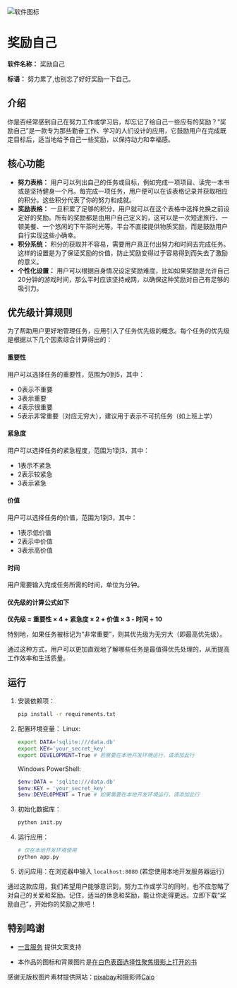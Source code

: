 ![软件图标](https://foruda.gitee.com/images/1751104375576115618/0a2c3c96_12357965.jpeg)

# 奖励自己

**软件名称：** 奖励自己

**标语：** 努力累了,也别忘了好好奖励一下自己。

## 介绍

你是否经常感到自己在努力工作或学习后，却忘记了给自己一些应有的奖励？“奖励自己”是一款专为那些勤奋工作、学习的人们设计的应用，它鼓励用户在完成既定目标后，适当地给予自己一些奖励，以保持动力和幸福感。

## 核心功能

- **努力表格：** 用户可以列出自己的任务或目标，例如完成一项项目、读完一本书或是坚持健身一个月。每完成一项任务，用户便可以在该表格记录并获取相应的积分。这些积分代表了你的努力和成就。
- **奖励表格：** 一旦积累了足够的积分，用户就可以在这个表格中选择兑换之前设定好的奖励。所有的奖励都是由用户自己定义的，这可以是一次短途旅行、一顿美餐、一个悠闲的下午茶时光等。平台不直接提供物质奖励，而是鼓励用户自行实现这些小确幸。
- **积分系统：** 积分的获取并不容易，需要用户真正付出努力和时间去完成任务。这样的设置是为了保证奖励的价值，防止奖励变得过于容易得到而失去了激励的意义。
- **个性化设置：** 用户可以根据自身情况设定奖励难度，比如如果奖励是允许自己20分钟的游戏时间，那么平时应该坚持戒网，以确保这种奖励对自己有足够的吸引力。

## 优先级计算规则

为了帮助用户更好地管理任务，应用引入了任务优先级的概念。每个任务的优先级是根据以下几个因素综合计算得出的：

#### 重要性

用户可以选择任务的重要性，范围为0到5，其中：

* 0表示不重要
* 3表示重要
* 4表示很重要
* 5表示非常重要（对应无穷大），建议用于表示不可抗任务（如上班上学）

#### 紧急度

用户可以选择任务的紧急程度，范围为1到3，其中：

* 1表示不紧急
* 2表示较紧急
* 3表示紧急

#### 价值

用户可以选择任务的价值，范围为1到3，其中：

* 1表示低价值
* 2表示中价值
* 3表示高价值

#### 时间

用户需要输入完成任务所需的时间，单位为分钟。

#### 优先级的计算公式如下

**优先级 = 重要性 × 4  +  紧急度 × 2 + 价值 × 3  - 时间 ÷ 10**

特别地，如果任务被标记为“非常重要”，则其优先级为无穷大（即最高优先级）。

通过这种方式，用户可以更加直观地了解哪些任务是最值得优先处理的，从而提高工作效率和生活质量。

## 运行

1. 安装依赖项：

   ```bash
   pip install -r requirements.txt
   ```
2. 配置环境变量：
   Linux:

   ```bash
   export DATA='sqlite:///data.db'
   export KEY='your_secret_key'
   export DEVELOPMENT=True # 若需要在本地开发环境运行，请添加此行
   ```

   Windows PowerShell:

   ```powershell
   $env:DATA = 'sqlite:///data.db'
   $env:KEY = 'your_secret_key'
   $env:DEVELOPMENT = True # 如果需要在本地开发环境运行，请添加此行
   ```
3. 初始化数据库：

   ```bash
   python init.py
   ```
4. 运行应用：

   ```bash
   # 仅在本地开发环境使用
   python app.py
   ```
5. 访问应用：在浏览器中输入 `localhost:8080` (若您使用本地开发服务器运行)

通过这款应用，我们希望用户能够意识到，努力工作或学习的同时，也不应忽略了对自己的关爱和奖励。记住，适当的休息和奖励，能让你走得更远。立即下载“奖励自己”，开始你的奖励之旅吧！

## 特别鸣谢

- [一言服务](https://hitokoto.cn/) 提供文案支持

- 本作品的图标和背景图片是[在白色表面选择性聚焦摄影上打开的书](https://www.pexels.com/zh-cn/photo/46274/)

感谢无版权图片素材提供网站：[pixabay](https://pixabay.com/)和摄影师[Caio](https://www.pexels.com/zh-cn/@caio/)
